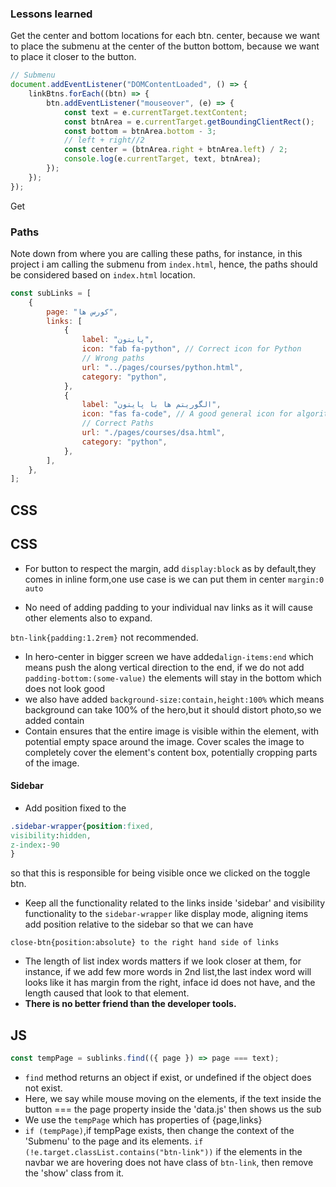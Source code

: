 ### Lessons learned

Get the center and bottom locations for each btn.
center, because we want to place the submenu at the center of the button
bottom, because we want to place it closer to the button.

```js
// Submenu
document.addEventListener("DOMContentLoaded", () => {
	linkBtns.forEach((btn) => {
		btn.addEventListener("mouseover", (e) => {
			const text = e.currentTarget.textContent;
			const btnArea = e.currentTarget.getBoundingClientRect();
			const bottom = btnArea.bottom - 3;
			// left + right//2
			const center = (btnArea.right + btnArea.left) / 2;
			console.log(e.currentTarget, text, btnArea);
		});
	});
});
```

Get

### Paths

Note down from where you are calling these paths, for instance, in this project i am calling the submenu from `index.html`, hence, the paths should be considered based on `index.html` location.

```js
const subLinks = [
	{
		page: "کورس ها",
		links: [
			{
				label: "پایتون",
				icon: "fab fa-python", // Correct icon for Python
				// Wrong paths
				url: "../pages/courses/python.html",
				category: "python",
			},
			{
				label: "الگوریتم ها با پایتون",
				icon: "fas fa-code", // A good general icon for algorithms
				// Correct Paths
				url: "./pages/courses/dsa.html",
				category: "python",
			},
		],
	},
];
```

## CSS

## CSS

- For button to respect the margin, add `display:block` as by default,they comes in inline form,one use case is we can put them in center `margin:0 auto`

- No need of adding padding to your individual nav links as it will cause other elements also to expand.

`btn-link{padding:1.2rem}` not recommended.

- In hero-center in bigger screen we have added`align-items:end` which means push the along vertical direction to the end, if we do not add `padding-bottom:(some-value)` the elements will stay in the bottom which does not look good
- we also have added `background-size:contain,height:100%` which means background can take 100% of the hero,but it should distort photo,so we added contain
- Contain ensures that the entire image is visible within the element, with potential empty space around the image.
  Cover scales the image to completely cover the element's content box, potentially cropping parts of the image.

<h4>Sidebar</h4>

- Add position fixed to the

```css
.sidebar-wrapper{position:fixed,
visibility:hidden,
z-index:-90
}

```

so that this is responsible for being visible once we clicked on the toggle btn.

- Keep all the functionality related to the links inside 'sidebar' and visibility functionality to the `sidebar-wrapper` like display mode, aligning items add position relative to the sidebar so that we can have

`close-btn{position:absolute} to the right hand side of links`

- The length of list index words matters if we look closer at them, for instance, if we add few more words in 2nd list,the last index word will looks like it has margin from the right, inface id does not have, and the length caused that look to that element.
- <strong>There is no better friend than the developer tools.</strong>

## JS

```js
const tempPage = sublinks.find(({ page }) => page === text);
```

- `find` method returns an object if exist, or undefined if the object does not exist.
- Here, we say while mouse moving on the elements, if the text inside the button === the page property inside the 'data.js' then shows us the sub
- We use the `tempPage` which has properties of {page,links}
- `if (tempPage)`,if tempPage exists, then change the context of the 'Submenu' to the page and its elements.
  `if (!e.target.classList.contains("btn-link"))` if the elements in the navbar we are hovering does not have class of `btn-link`, then remove the 'show' class from it.
